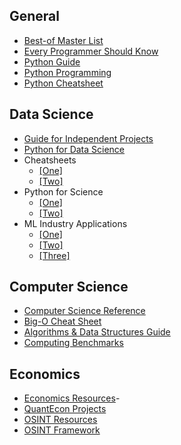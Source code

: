 ## General
- [Best-of Master List](https://github.com/best-of-lists/best-of)
- [Every Programmer Should Know](https://github.com/mtdvio/every-programmer-should-know)
- [Python Guide](https://python-course.eu/)
- [Python Programming](https://pythonprogramming.net/)
- [Python Cheatsheet](https://www.pythoncheatsheet.org/)

## Data Science
- [Guide for Independent Projects](https://ucsd.libguides.com/data-science/projects#s-lg-box-31061401)
- [Python for Data Science](https://github.com/krzjoa/awesome-python-data-science#readme)
- Cheatsheets
  - [[One]](https://github.com/FavioVazquez/ds-cheatsheets#data-science-cheatsheets)
  - [[Two]](https://www.kdnuggets.com/2022/02/complete-collection-data-science-cheat-sheets-part-1.html)
- Python for Science
  - [[One]](https://github.com/nschloe/awesome-scientific-computing)
  - [[Two]](https://github.com/TomNicholas/Python-for-Scientists)
- ML Industry Applications
  - [[One]](https://github.com/firmai/python-business-analytics)
  - [[Two]](https://github.com/firmai/business-machine-learning)
  - [[Three]](https://github.com/firmai/industry-machine-learning)

## Computer Science
- [Computer Science Reference](https://www.learncomputerscienceonline.com/)
- [Big-O Cheat Sheet](https://www.bigocheatsheet.com/)
- [Algorithms & Data Structures Guide](https://superstudy.guide/algorithms-data-structures/)
- [Computing Benchmarks](https://www.cpubenchmark.net/)

## Economics
- [Economics Resources](https://github.com/antontarasenko/awesome-economics)-
- [QuantEcon Projects](https://quantecon.org/projects/)
- [OSINT Resources](https://github.com/ARPSyndicate/awesome-intelligence)
- [OSINT Framework](https://osintframework.com/)
